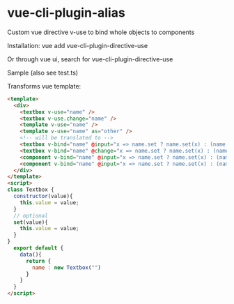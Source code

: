 # vue-cli-plugin-alias
Custom vue directive v-use to bind whole objects to components

Installation:
vue add vue-cli-plugin-directive-use

Or through vue ui, search for vue-cli-plugin-directive-use

Sample (also see test.ts)

Transforms vue template:
```html
<template>
  <div>
    <textbox v-use="name" /> 
    <textbox v-use.change="name" /> 
    <template v-use="name" />
    <template v-use="name" as="other" />
    <!-- will be translated to -->
    <textbox v-bind="name" @input="x => name.set ? name.set(x) : (name.value = x)" />
    <textbox v-bind="name" @change="x => name.set ? name.set(x) : (name.value = x)" />
    <component v-bind="name" @input="x => name.set ? name.set(x) : (name.value = x)" :is="name.$use || name.constructor.name" />
    <component v-bind="name" @input="x => name.set ? name.set(x) : (name.value = x)" is="other" />
  </div>
</template>
<script>
class Textbox {
  constructor(value){
    this.value = value;
  }
  // optional
  set(value){
    this.value = value;
  }
}
  export default {
    data(){
      return {
        name : new Textbox("")
      }
    }
  }
</script>
```